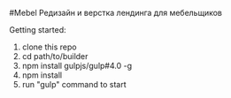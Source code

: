 #Mebel
Редизайн и верстка лендинга для мебельщиков

Getting started:

1. clone this repo
2. cd path/to/builder
3. npm install gulpjs/gulp#4.0 -g
4. npm install
5. run "gulp" command to start
